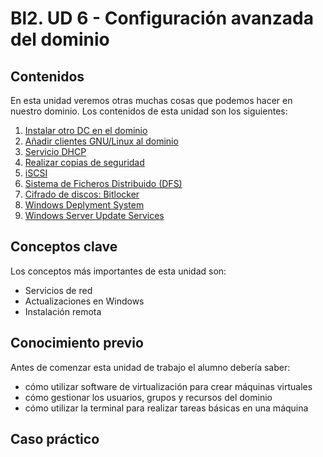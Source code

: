# Bl2. UD 6 - Configuración avanzada del dominio

## Contenidos
En esta unidad veremos otras muchas cosas que podemos hacer en nuestro dominio. Los contenidos de esta unidad son los siguientes:
1. [Instalar otro DC en el dominio](bdc.md)
2. [Añadir clientes GNU/Linux al dominio](linux.md)
3. [Servicio DHCP](dhcp.md)
4. [Realizar copias de seguridad](backups.md)
5. [iSCSI](iscsi.md)
6. [Sistema de Ficheros Distribuido (DFS)](dfs.md)
7. [Cifrado de discos: Bitlocker](bitlocker.md)
8. [Windows Deplyment System](wds.md)
9. [Windows Server Update Services](wsus.md)

## Conceptos clave
Los conceptos más importantes de esta unidad son:
- Servicios de red
- Actualizaciones en Windows
- Instalación remota

## Conocimiento previo
Antes de comenzar esta unidad de trabajo el alumno debería saber:
- cómo utilizar software de virtualización para crear máquinas virtuales
- cómo gestionar los usuarios, grupos y recursos del dominio
- cómo utilizar la terminal para realizar tareas básicas en una máquina

## Caso práctico

